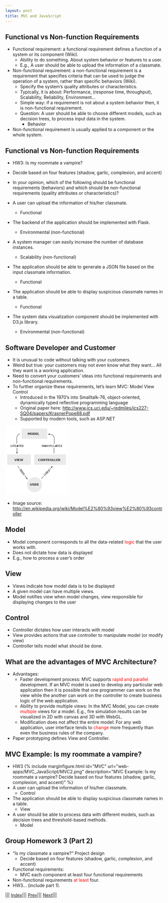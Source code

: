 ```yaml
---
layout: post
title: MVC and JavaScript
---
```


## Functional vs Non-function Requirements
* Functional requirement: a functional requirement defines a function of a system or its component (Wiki). 
  * Ability to do something. About system behavior or features to a user. 
  * E.g., A user should be able to upload the information of a classmate.
* Non-functional requirement: a non-functional requirement is a requirement that specifies criteria that can be used to judge the operation of a system, rather than specific behaviors (Wiki). 
  * Specify the system’s quality attributes or characteristics.
  * Typically, it is about: Performance, (response time, throughput), Scalability, Reliability, Environment…
  * Simple way: if a requirement is not about a system behavior then, it is non-functional requirement.
  * Question: A user should be able to choose different models, such as decision trees, to process input data in the system.
    * Behavior
* Non-functional requirement is usually applied to a component or the whole system.

## Functional vs Non-function Requirements
* HW3: Is my roommate a vampire?
* Decide based on four features (shadow, garlic, complexion, and accent)
* In your opinion, which of the following should be functional requirements (behaviors) and which should be non-functional requirements (quality attributes or characteristics)?

* A user can upload the information of his/her classmate.
  * Functional
* The backend of the application should be implemented with Flask.
  * Environmental (non-functional)
* A system manager can easily increase the number of database instances.
  * Scalability (non-functional)
* The application should be able to generate a JSON file based on the input classmate information.
  * Functional
* The application should be able to display suspicious classmate names in a table.
  * Functional
* The system data visualization component should be implemented with D3.js library. 
  * Environmental (non-functional)

## Software Developer and Customer
* It is <fony color=red>unusual</font> to code without talking with your customers.
* Weird but true: your customers may not even know what they want… All they want is a working application.
* Need to convert your customers’ ideas into functional requirements and non-functional requirements.
* To further organize these requirements, let’s learn MVC: Model View Control
  * Introduced in the 1970’s into Smalltalk-76, object-oriented, dynamically typed reflective programming language
  * Original paper here: <http://www.ics.uci.edu/~redmiles/ics227-SQ04/papers/KrasnerPope88.pdf>
  * Supported by modern tools, such as ASP.NET

![](MVC.png)
* Image source: <http://en.wikipedia.org/wiki/Model%E2%80%93view%E2%80%93controller>

## Model
* Model component corresponds to all the data-related <font color=red>logic</font> that the user works with. 
* Does not dictate how data is displayed
* E.g., how to process a user’s order

## View
* Views indicate how model data is to be displayed
* A given model can have multiple views.
* Model notifies view when model changes, view responsible for displaying changes to the user

## Control
* Controller dictates how user interacts with model
* View provides actions that use controller to manipulate model (or modify view)
* Controller tells model what should be done.

## What are the advantages of MVC Architecture?
* Advantages:
  * Faster development process: MVC supports <font color=red>rapid and parallel</font> development. If an MVC model is used to develop any particular web application then it is possible that one programmer can work on the view while the another can work on the controller to create business logic of the web application.
  * Ability to provide multiple views: In the MVC Model, you can create <font color=red>multiple</font> views for a model. E.g., fire simulation results can be visualized in 2D with canvas and 3D with WebGL.
  * Modification does not affect the entire model: For any web application, user interface tends to <font color=red>change</font> more frequently than even the business rules of the company. 
* Paper prototyping defines View and Controller.

## MVC Example: Is my roommate a vampire?
* HW3
{% include marginfigure.html id="MVC" url="web-apps/MVC_JavaScript/MVC2.png" description="MVC Example: Is my roommate a vampire? Decide based on four features (shadow, garlic, complexion, and accent)" %}
* A user can upload the information of his/her classmate.
  * Control
* The application should be able to display suspicious classmate names in a table.
  * View
* A user should be able to process data with different models, such as decision trees and threshold-based methods.
  * Model

## Group Homework 3 (Part 2)
* “Is my classmate a vampire?” Project design
  * Decide based on four features (shadow, garlic, complexion, and accent)
* Functional requirements:
  * MVC each component at least four functional requirements
* Non-functional requirements <font color=red>at least</font> four.
* HW3... (include part 1).

||| [Index](../../)||| [Prev](../)||| [Next](../file2/)|||






















